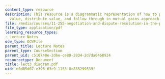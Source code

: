 ```yaml
---
content_type: resource
description: This resource is a diagrammatic representation of how to prepare, create
  value, distribute value, and follow through in mutual gains approach to negotiation.
file: /media/courses/11-255-negotiation-and-dispute-resolution-in-the-public-sector-spring-2005/e0d85d07e39663c911538c835299539f_lect3_diagram.pdf
file_type: application/pdf
learning_resource_types:
- Lecture Notes
ocw_type: OCWFile
parent_title: Lecture Notes
parent_type: CourseSection
parent_uid: c510740e-2d6e-ce80-2834-2d7da0468924
resourcetype: Document
title: lect3_diagram.pdf
uid: e0d85d07-e396-63c9-1153-8c835299539f
---
```

